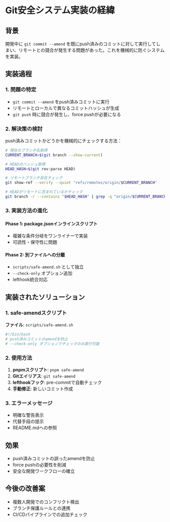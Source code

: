 # Git安全システム実装の経緯

## 背景

開発中に `git commit --amend` を既にpush済みのコミットに対して実行してしまい、リモートとの競合が発生する問題があった。これを機械的に防ぐシステムを実装。

## 実装過程

### 1. 問題の特定

- `git commit --amend` をpush済みコミットに実行
- リモートとローカルで異なるコミットハッシュが生成
- `git push` 時に競合が発生し、force pushが必要になる

### 2. 解決策の検討

push済みコミットかどうかを機械的にチェックする方法：

```bash
# 現在のブランチ名取得
CURRENT_BRANCH=$(git branch --show-current)

# HEADのハッシュ取得
HEAD_HASH=$(git rev-parse HEAD)

# リモートブランチ存在チェック
git show-ref --verify --quiet "refs/remotes/origin/$CURRENT_BRANCH"

# HEADがリモートに含まれているかチェック
git branch -r --contains "$HEAD_HASH" | grep -q "origin/$CURRENT_BRANCH"
```

### 3. 実装方法の進化

#### Phase 1: package.jsonインラインスクリプト

- 複雑な条件分岐をワンライナーで実装
- 可読性・保守性に問題

#### Phase 2: 別ファイルへの分離

- `scripts/safe-amend.sh` として独立
- `--check-only` オプション追加
- lefthook統合対応

## 実装されたソリューション

### 1. safe-amendスクリプト

**ファイル**: `scripts/safe-amend.sh`

```bash
#!/bin/bash
# push済みコミットのamendを防止
# --check-only オプションでチェックのみ実行可能
```

### 2. 使用方法

1. **pnpmスクリプト**: `pnpm safe-amend`
2. **Gitエイリアス**: `git safe-amend`
3. **lefthookフック**: pre-commitで自動チェック
4. **手動修正**: 新しいコミット作成

### 3. エラーメッセージ

- 明確な警告表示
- 代替手段の提示
- README.mdへの参照

## 効果

- push済みコミットの誤ったamendを防止
- force pushの必要性を削減
- 安全な開発ワークフローの確立

## 今後の改善案

- 複数人開発でのコンフリクト検出
- ブランチ保護ルールとの連携
- CI/CDパイプラインでの追加チェック

